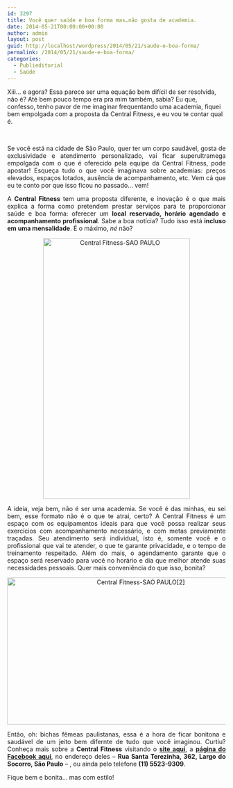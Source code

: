 ```yaml
---
id: 3297
title: Você quer saúde e boa forma mas…não gosta de academia.
date: 2014-05-21T00:00:00+00:00
author: admin
layout: post
guid: http://localhost/wordpress/2014/05/21/saude-e-boa-forma/
permalink: /2014/05/21/saude-e-boa-forma/
categories:
  - Publieditorial
  - Saúde
---
```

Xiii… e agora? Essa parece ser uma equação bem difícil de ser resolvida, não é? Até bem pouco tempo era pra mim também, sabia? Eu que, confesso, tenho pavor de me imaginar frequentando uma academia, fiquei bem empolgada com a proposta da Central Fitness, e eu vou te contar qual é.

&nbsp;

<p align="justify">
  Se você está na cidade de São Paulo, quer ter um corpo saudável, gosta de exclusividade e atendimento personalizado, vai ficar superultramega empolgada com o que é oferecido pela equipe da Central Fitness, pode apostar! Esqueça tudo o que você imaginava sobre academias: preços elevados, espaços lotados, ausência de acompanhamento, etc. Vem cá que eu te conto por que isso ficou no passado… vem!
</p>

<!--more-->

<p align="justify">
  A <strong>Central Fitness</strong> tem uma proposta diferente, e inovação é o que mais explica a forma como pretendem prestar serviços para te proporcionar saúde e boa forma: oferecer um <strong>local reservado, horário agendado e acompanhamento profissional</strong>. Sabe a boa notícia? Tudo isso está <strong>incluso em uma mensalidade</strong>. É o máximo, <em>né</em> não?
</p>

<p style="text-align: center;" align="justify">
  <a href="http://www.trololodemulher.com.br/blog/wp-content/uploads/2014/05/Central-Fitness-SAO-PAULO.jpg"><img class="alignnone size-full wp-image-10038" alt="Central Fitness-SAO PAULO" src="http://www.trololodemulher.com.br/blog/wp-content/uploads/2014/05/Central-Fitness-SAO-PAULO.jpg" width="338" height="600" /></a>
</p>

<p align="justify">
  A ideia, veja bem, não é ser uma academia. Se você é das minhas, eu sei bem, esse formato não é o que te atrai, certo? A Central Fitness é um espaço com os equipamentos ideais para que você possa realizar seus exercícios com acompanhamento necessário, e com metas previamente traçadas. Seu atendimento será individual, isto é, somente você e o profissional que vai te atender, o que te garante privacidade, e o tempo de treinamento respeitado. Além do mais, o agendamento garante que o espaço será reservado para você no horário e dia que melhor atende suas necessidades pessoais. Quer mais conveniência do que isso, bonita?
</p>

<p style="text-align: center;" align="justify">
  <a href="http://www.trololodemulher.com.br/blog/wp-content/uploads/2014/05/Central-Fitness-SAO-PAULO2.jpg"><img class="alignnone size-full wp-image-10039" alt="Central Fitness-SAO PAULO[2]" src="http://www.trololodemulher.com.br/blog/wp-content/uploads/2014/05/Central-Fitness-SAO-PAULO2.jpg" width="600" height="338" /></a>
</p>

<p align="justify">
  Então, oh: bichas fêmeas paulistanas, essa é a hora de ficar bonitona e saudável de um jeito bem difernte de tudo que você imaginou. Curtiu? Conheça mais sobre a <strong>Central Fitness</strong> visitando o <strong><a href="http://www.dennyfitnesscenter.com.br/" target="_blank">site aqui</a></strong>, a <strong><a href="https://www.facebook.com/centralfitnesstudio?fref=ts" target="_blank">página do Facebook aqui</a></strong>, no endereço deles – <strong>Rua Santa Terezinha, 362, Largo do Socorro, São Paulo</strong> – , ou ainda pelo telefone <strong>(11) 5523-9309</strong>.
</p>

<p align="justify">
  Fique bem e bonita… mas com estilo!
</p>